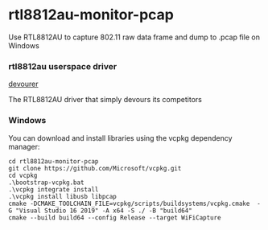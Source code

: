 # rtl8812au-monitor-pcap
Use RTL8812AU to capture 802.11 raw data frame and dump to .pcap file on Windows

### rtl8812au userspace driver
[devourer](https://github.com/openipc/devourer)

The RTL8812AU driver that simply devours its competitors

### Windows

You can download and install libraries using the vcpkg dependency manager:

```
cd rtl8812au-monitor-pcap
git clone https://github.com/Microsoft/vcpkg.git
cd vcpkg
.\bootstrap-vcpkg.bat
.\vcpkg integrate install
.\vcpkg install libusb libpcap
cmake -DCMAKE_TOOLCHAIN_FILE=vcpkg/scripts/buildsystems/vcpkg.cmake  -G "Visual Studio 16 2019" -A x64 -S ./ -B "build64" 
cmake --build build64 --config Release --target WiFiCapture
```
